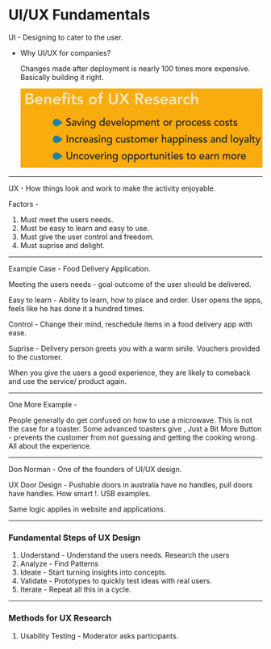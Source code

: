 # UI/UX Fundamentals

UI - Designing to cater to the user.

- Why UI/UX for companies?
    
    Changes made after deployment is nearly 100 times more expensive. Basically building it right.
    
    ![Untitled](UI%20UX%20Fundamentals%20b0b62c78c87a4b8788b5757f11c57f75/Untitled.png)
    

---

UX - How things look and work to make the activity enjoyable. 

Factors - 

1. Must meet the users needs.
2. Must be easy to learn and easy to use. 
3. Must give the user control and freedom.
4. Must suprise and delight.

---

Example Case - Food Delivery Application.

Meeting the users needs - goal outcome of the user should be delivered.

Easy to learn - Ability to learn, how to place and order. User opens the apps, feels like he has done it a hundred times.

Control - Change their mind, reschedule items in a food delivery app with ease.

Suprise - Delivery person greets you with a warm smile. Vouchers provided to the customer.

When you give the users a good experience, they are likely to comeback and use the service/ product again. 

---

One More Example - 

People generally do get confused on how to use a microwave. This is not the case for a toaster. Some advanced toasters give , Just a Bit More Button - prevents the customer from not guessing and getting the cooking wrong. All about the experience. 

---

Don Norman - One of the founders of UI/UX design.

UX Door Design - Pushable doors in australia have no handles, pull doors have handles. How smart !. USB examples. 

Same logic applies in website and applications.

---

### Fundamental Steps of UX Design

1. Understand  - Understand the users needs. Research the users
2. Analyze -  Find Patterns
3. Ideate  - Start turning insights into concepts. 
4. Validate - Prototypes to quickly test ideas with real users.
5. Iterate - Repeat all this in a cycle. 

---

### Methods for UX Research

1. Usability Testing - Moderator asks participants.